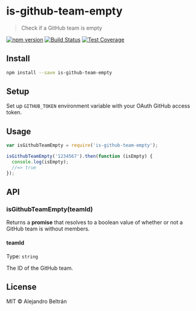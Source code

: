 # is-github-team-empty

> Check if a GitHub team is empty

[![npm version](https://img.shields.io/npm/v/is-github-team-empty.svg)](https://npmjs.org/package/is-github-team-empty)
[![Build Status](https://img.shields.io/travis/alebelcor/is-github-team-empty/master.svg)](https://travis-ci.org/alebelcor/is-github-team-empty)
[![Test Coverage](https://img.shields.io/coveralls/alebelcor/is-github-team-empty/master.svg)](https://coveralls.io/github/alebelcor/is-github-team-empty)

## Install

```bash
npm install --save is-github-team-empty
```

## Setup

Set up `GITHUB_TOKEN` environment variable with your OAuth GitHub access token.

## Usage

```js
var isGithubTeamEmpty = require('is-github-team-empty');

isGithubTeamEmpty('1234567').then(function (isEmpty) {
  console.log(isEmpty);
  //=> true
});
```

## API

### isGithubTeamEmpty(teamId)

Returns a **promise** that resolves to a boolean value of whether or not a GitHub team is without
members.

#### teamId

Type: `string`

The ID of the GitHub team.

## License

MIT © Alejandro Beltrán

